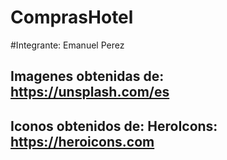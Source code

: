# ComprasHotel
 
#Integrante: Emanuel Perez

## Imagenes obtenidas de: https://unsplash.com/es
## Iconos obtenidos de: HeroIcons: https://heroicons.com
